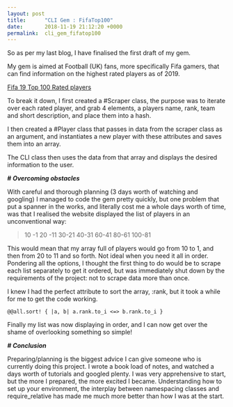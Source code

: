 ```yaml
---
layout: post
title:      "CLI Gem : FifaTop100"
date:       2018-11-19 21:12:20 +0000
permalink:  cli_gem_fifatop100
---
```



So as per my last blog, I have finalised the first draft of my gem.

My gem is aimed at Football (UK) fans, more specifically Fifa gamers, that can find information on the highest rated players as of 2019.

[Fifa 19 Top 100 Rated players](http://www.easports.com/fifa/ratings/fifa-19-player-ratings-top-100#10-1)

To break it down, I first created a #Scraper class, the purpose was to iterate over each rated player, and grab 4 elements, a players name, rank, team and short description, and place them into a hash.

I then created a #Player class that passes in data from the scraper class as an argument, and instantiates a new player with these attributes and saves them into an array.

The CLI class then uses the data from that array and displays the desired information to the user.

**# *Overcoming obstacles***

With careful and thorough planning (3 days worth of watching and googling)  I managed to code the gem pretty quickly, but one problem that put a spanner in the works, and literally cost me a whole days worth of time, was that I realised the website displayed the list of players in an unconventional way:

> 10 -1
> 20 -11
> 30-21
> 40-31
> 60-41
> 80-61
> 100-81

This would mean that my array full of players would go from 10 to 1, and then from 20 to 11 and so forth. Not ideal when you need it all in order. Pondering all the options, I thought the first thing to do would be to scrape each list separately to get it ordered, but was immediately shut down by the requirements of the project: not to scrape data more than once.

I knew I had the perfect attribute to sort the array, :rank, but it took a while for me to get the code working. 

```
@@all.sort! { |a, b| a.rank.to_i <=> b.rank.to_i }
```

Finally my list was now displaying in order, and I can now get over the shame of overlooking something so simple!

***# Conclusion***

Preparing/planning is the biggest advice I can give someone who is currently doing this project. I wrote a book load of notes, and watched a days worth of tutorials and googled plenty. I was very apprehensive to start, but the more I prepared, the more excited I became. Understanding how to set up your environment, the interplay between namespacing classes and require_relative has made me much more better than how I was at the start.

